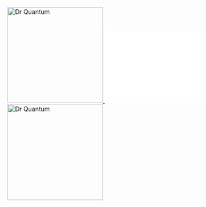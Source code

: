 
<a href='http://www.youtube.com/watch?v=Q1YqgPAtzho'>
<img width="220" alt="Dr Quantum" src="http://i1.ytimg.com/vi/Q1YqgPAtzho/0.jpg">
</a>

<iframe src="//www.youtube.com/embed/Q1YqgPAtzho" width="220" height="165" frameborder="0"  allowfullscreen ></iframe>

<a href='http://www.youtube.com/watch?v=Q1YqgPAtzho'>
<img width="220" alt="Dr Quantum" src="http://i1.ytimg.com/vi/Q1YqgPAtzho/0.jpg">
</a>



